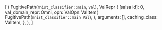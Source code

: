 [
    (
        FugitivePath(`mnist_classifier::main`, `Val`),
        ValRepr {
            [salsa id]: 0,
            val_domain_repr: Omni,
            opn: ValOpn::ValItem(
                FugitivePath(`mnist_classifier::main`, `Val`),
            ),
            arguments: [],
            caching_class: ValItem,
        },
    ),
]